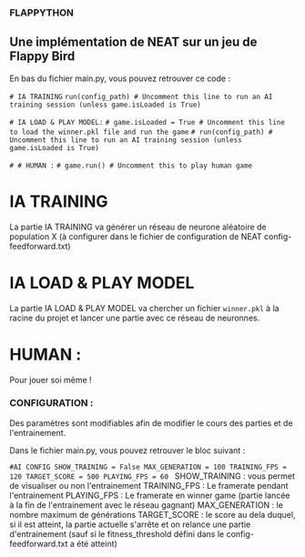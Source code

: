 ### FLAPPYTHON
## Une implémentation de NEAT sur un jeu de Flappy Bird

En bas du fichier main.py, vous pouvez retrouver ce code : 

`# IA TRAINING`
`run(config_path) # Uncomment this line to run an AI training session (unless game.isLoaded is True)`

`# IA LOAD & PLAY MODEL:`
`# game.isLoaded = True # Uncomment this line to load the winner.pkl file and run the game`
`# run(config_path) # Uncomment this line to run an AI training session (unless game.isLoaded is True)`

`# # HUMAN :`
`# game.run() # Uncomment this to play human game`

# IA TRAINING
La partie IA TRAINING va générer un réseau de neurone aléatoire de population X (à configurer dans le fichier de configuration de NEAT config-feedforward.txt)
# IA LOAD & PLAY MODEL
La partie IA LOAD & PLAY MODEL va chercher un fichier `winner.pkl` à la racine du projet et lancer une partie avec ce réseau de neuronnes. 
# HUMAN :
Pour jouer soi même !

### CONFIGURATION :

Des paramètres sont modifiables afin de modifier le cours des parties et de l'entrainement. 

Dans le fichier main.py, vous pouvez retrouver le bloc suivant : 

`#AI CONFIG
SHOW_TRAINING = False
MAX_GENERATION = 100
TRAINING_FPS = 120
TARGET_SCORE = 500
PLAYING_FPS = 60
`
SHOW_TRAINING : vous permet de visualiser ou non l'entrainement
TRAINING_FPS : Le framerate pendant l'entrainement
PLAYING_FPS : Le framerate en winner game (partie lancée à la fin de l'entrainement avec le réseau gagnant)
MAX_GENERATION : le nombre maximum de générations 
TARGET_SCORE : le score au dela duquel, si il est atteint, la partie actuelle s'arrête et on relance une partie d'entrainement (sauf si le fitness_threshold défini dans le config-feedforward.txt a été atteint)

